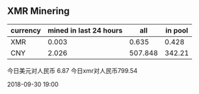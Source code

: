 ## XMR Minering

|currency|mined in last 24 hours|all|in pool|
|---|---|---|---|
|XMR|0.003|0.635|0.428|
|CNY|2.026|507.848|342.21|

今日美元对人民币 6.87	今日xmr对人民币799.54


2018-09-30 19:00